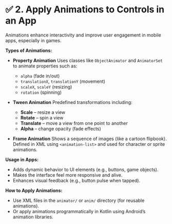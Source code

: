 # ✅ 2. Apply Animations to Controls in an App

Animations enhance interactivity and improve user engagement in mobile apps, especially in games.

**Types of Animations:**

* **Property Animation**
  Uses classes like `ObjectAnimator` and `AnimatorSet` to animate properties such as:

  * `alpha` (fade in/out)
  * `translationX`, `translationY` (movement)
  * `scaleX`, `scaleY` (resizing)
  * `rotation` (spinning)

* **Tween Animation**
  Predefined transformations including:

  * **Scale** – resize a view
  * **Rotate** – spin a view
  * **Translate** – move a view from one point to another
  * **Alpha** – change opacity (fade effects)

* **Frame Animation**
  Shows a sequence of images (like a cartoon flipbook). Defined in XML using `<animation-list>` and used for character or sprite animations.

**Usage in Apps:**

* Adds dynamic behavior to UI elements (e.g., buttons, game objects).
* Makes the interface feel more responsive and alive.
* Enhances visual feedback (e.g., button pulse when tapped).

**How to Apply Animations:**

* Use XML files in the `animator/` or `anim/` directory (for reusable animations).
* Or apply animations programmatically in Kotlin using Android’s animation libraries.
